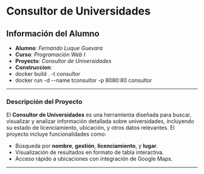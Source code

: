 # **Consultor de Universidades**

## Información del Alumno

- **Alumno**: _Fernando Luque Guevara_
- **Curso**: _Programación Web I_
- **Proyecto**: _Consultor de Universidades_
- **Construccion**: 
- docker build . -t consultor
- docker run -d --name tconsultor -p 8080:80 consultor
---

### Descripción del Proyecto

El **Consultor de Universidades** es una herramienta diseñada para buscar, visualizar y analizar información detallada sobre universidades, incluyendo su estado de licenciamiento, ubicación, y otros datos relevantes. El proyecto incluye funcionalidades como:

- Búsqueda por **nombre**, **gestión**, **licenciamiento**, y **lugar**.
- Visualización de resultados en formato de tabla interactiva.
- Acceso rápido a ubicaciones con integración de Google Maps.

---

